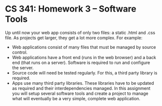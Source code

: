 # CS 341: Homework 3 – Software Tools
Up until now your web app consists of only two files: a static .html and .css file. As projects get larger, they get a lot more complex. For example:
- Web applications consist of many files that must be managed by source control.
- Web applications have a front end (runs in the web browser) and a back end (that runs on a server). Software is required to run and configure the server.
- Source code will need be tested regularly. For this, a third party library is required.
- Apps use many third party libraries. These libraries have to be updated as required and
their interdependencies managed.
In this assignment you will setup several software tools and create a project to manage what will eventually be a very simple, complete web application.
